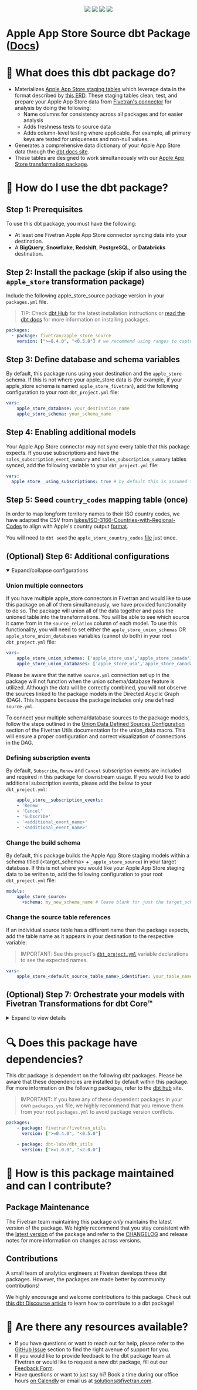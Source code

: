 <p align="center">
    <a alt="License"
        href="https://github.com/fivetran/dbt_apple_store_source/blob/main/LICENSE">
        <img src="https://img.shields.io/badge/License-Apache%202.0-blue.svg" /></a>
    <a alt="dbt-core">
        <img src="https://img.shields.io/badge/dbt_Core™_version->=1.3.0_<2.0.0-orange.svg" /></a>
    <a alt="Maintained?">
        <img src="https://img.shields.io/badge/Maintained%3F-yes-green.svg" /></a>
    <a alt="PRs">
        <img src="https://img.shields.io/badge/Contributions-welcome-blueviolet" /></a>
</p>

# Apple App Store Source dbt Package ([Docs](https://fivetran.github.io/dbt_apple_store_source/))
# 📣 What does this dbt package do?
- Materializes [Apple App Store staging tables](https://fivetran.github.io/dbt_apple_store_source/#!/overview/github_source/models/?g_v=1) which leverage data in the format described by [this ERD](https://fivetran.com/docs/connectors/applications/apple-app-store#schemainformation). These staging tables clean, test, and prepare your Apple App Store data from [Fivetran's connector](https://fivetran.com/docs/applications/apple-app-store) for analysis by doing the following:
  - Name columns for consistency across all packages and for easier analysis
  - Adds freshness tests to source data
  - Adds column-level testing where applicable. For example, all primary keys are tested for uniqueness and non-null values.
- Generates a comprehensive data dictionary of your Apple App Store data through the [dbt docs site](https://fivetran.github.io/dbt_apple_store_source/).
- These tables are designed to work simultaneously with our [Apple App Store transformation package](https://github.com/fivetran/dbt_apple_store).

# 🎯 How do I use the dbt package?
## Step 1: Prerequisites
To use this dbt package, you must have the following:
- At least one Fivetran Apple App Store connector syncing data into your destination. 
- A **BigQuery**, **Snowflake**, **Redshift**, **PostgreSQL**, or **Databricks** destination.

## Step 2: Install the package (skip if also using the `apple_store` transformation package)
Include the following apple_store_source package version in your `packages.yml` file.
> TIP: Check [dbt Hub](https://hub.getdbt.com/) for the latest installation instructions or [read the dbt docs](https://docs.getdbt.com/docs/package-management) for more information on installing packages.
```yaml
packages:
  - package: fivetran/apple_store_source
    version: [">=0.4.0", "<0.5.0"] # we recommend using ranges to capture non-breaking changes automatically
```
## Step 3: Define database and schema variables
By default, this package runs using your destination and the `apple_store` schema. If this is not where your apple_store data is (for example, if your apple_store schema is named `apple_store_fivetran`), add the following configuration to your root `dbt_project.yml` file:

```yml
vars:
    apple_store_database: your_destination_name
    apple_store_schema: your_schema_name 
```
## Step 4: Enabling additional models 
Your Apple App Store connector may not sync every table that this package expects. If you use subscriptions and have the `sales_subscription_event_summary` and `sales_subscription_summary` tables synced, add the following variable to your `dbt_project.yml` file:

```yml
vars:
  apple_store__using_subscriptions: true # by default this is assumed to be false
```

## Step 5: Seed `country_codes` mapping table (once)

In order to map longform territory names to their ISO country codes, we have adapted the CSV from [lukes/ISO-3166-Countries-with-Regional-Codes](https://github.com/lukes/ISO-3166-Countries-with-Regional-Codes) to align with Apple's country output [format](https://developer.apple.com/help/app-store-connect/reference/app-store-localizations/). 

You will need to `dbt seed` the `apple_store_country_codes` [file](https://github.com/fivetran/dbt_apple_store_source/blob/main/seeds/apple_store_country_codes.csv) just once.

## (Optional) Step 6: Additional configurations
<details open><summary>Expand/collapse configurations</summary>

### Union multiple connectors
If you have multiple apple_store connectors in Fivetran and would like to use this package on all of them simultaneously, we have provided functionality to do so. The package will union all of the data together and pass the unioned table into the transformations. You will be able to see which source it came from in the `source_relation` column of each model. To use this functionality, you will need to set either the `apple_store_union_schemas` OR `apple_store_union_databases` variables (cannot do both) in your root `dbt_project.yml` file:

```yml
vars:
    apple_store_union_schemas: ['apple_store_usa','apple_store_canada'] # use this if the data is in different schemas/datasets of the same database/project
    apple_store_union_databases: ['apple_store_usa','apple_store_canada'] # use this if the data is in different databases/projects but uses the same schema name
```
Please be aware that the native `source.yml` connection set up in the package will not function when the union schema/database feature is utilized. Although the data will be correctly combined, you will not observe the sources linked to the package models in the Directed Acyclic Graph (DAG). This happens because the package includes only one defined `source.yml`.

To connect your multiple schema/database sources to the package models, follow the steps outlined in the [Union Data Defined Sources Configuration](https://github.com/fivetran/dbt_fivetran_utils/tree/releases/v0.4.latest#union_data-source) section of the Fivetran Utils documentation for the union_data macro. This will ensure a proper configuration and correct visualization of connections in the DAG.

### Defining subscription events
By default, `Subscribe`, `Renew` and `Cancel` subscription events are included and required in this package for downstream usage. If you would like to add additional subscription events, please add the below to your `dbt_project.yml`:

```yml
    apple_store__subscription_events:
    - 'Renew'
    - 'Cancel'
    - 'Subscribe'
    - '<additional_event_name>'
    - '<additional_event_name>'
```

### Change the build schema
By default, this package builds the Apple App Store staging models within a schema titled (<target_schema> + `_apple_store_source`) in your target database. If this is not where you would like your Apple App Store staging data to be written to, add the following configuration to your root `dbt_project.yml` file:

```yml
models:
    apple_store_source:
      +schema: my_new_schema_name # leave blank for just the target_schema
```
    
### Change the source table references
If an individual source table has a different name than the package expects, add the table name as it appears in your destination to the respective variable:
> IMPORTANT: See this project's [`dbt_project.yml`](https://github.com/fivetran/dbt_apple_store_source/blob/main/dbt_project.yml) variable declarations to see the expected names.
    
```yml
vars:
    apple_store_<default_source_table_name>_identifier: your_table_name 
```
    
</details>

## (Optional) Step 7: Orchestrate your models with Fivetran Transformations for dbt Core™
<details><summary>Expand to view details</summary>
<br>
    
Fivetran offers the ability for you to orchestrate your dbt project through [Fivetran Transformations for dbt Core™](https://fivetran.com/docs/transformations/dbt). Learn how to set up your project for orchestration through Fivetran in our [Transformations for dbt Core™ setup guides](https://fivetran.com/docs/transformations/dbt#setupguide).
</details>
    
# 🔍 Does this package have dependencies?
This dbt package is dependent on the following dbt packages. Please be aware that these dependencies are installed by default within this package. For more information on the following packages, refer to the [dbt hub](https://hub.getdbt.com/) site.
> IMPORTANT: If you have any of these dependent packages in your own `packages.yml` file, we highly recommend that you remove them from your root `packages.yml` to avoid package version conflicts.
```yml
packages:
    - package: fivetran/fivetran_utils
      version: [">=0.4.0", "<0.5.0"]

    - package: dbt-labs/dbt_utils
      version: [">=1.0.0", "<2.0.0"]
```
          
# 🙌 How is this package maintained and can I contribute?
## Package Maintenance
The Fivetran team maintaining this package _only_ maintains the latest version of the package. We highly recommend that you stay consistent with the [latest version](https://hub.getdbt.com/fivetran/apple_store_source/latest/) of the package and refer to the [CHANGELOG](https://github.com/fivetran/dbt_apple_store_source/blob/main/CHANGELOG.md) and release notes for more information on changes across versions.

## Contributions
A small team of analytics engineers at Fivetran develops these dbt packages. However, the packages are made better by community contributions! 

We highly encourage and welcome contributions to this package. Check out [this dbt Discourse article](https://discourse.getdbt.com/t/contributing-to-a-dbt-package/657) to learn how to contribute to a dbt package!

# 🏪 Are there any resources available?
- If you have questions or want to reach out for help, please refer to the [GitHub Issue](https://github.com/fivetran/dbt_apple_store_source/issues/new/choose) section to find the right avenue of support for you.
- If you would like to provide feedback to the dbt package team at Fivetran or would like to request a new dbt package, fill out our [Feedback Form](https://www.surveymonkey.com/r/DQ7K7WW).
- Have questions or want to just say hi? Book a time during our office hours [on Calendly](https://calendly.com/fivetran-solutions-team/fivetran-solutions-team-office-hours) or email us at solutions@fivetran.com.
